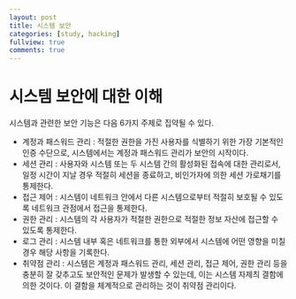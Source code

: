 ```yaml
---
layout: post
title: 시스템 보안
categories: [study, hacking]
fullview: true
comments: true
---
```


# 시스템 보안에 대한 이해

시스템과 관련한 보안 기능은 다음 6가지 주제로 집약될 수 있다.
- 계정과 패스워드 관리 : 적절한 권한을 가진 사용자를 식별하기 위한 가장 기본적인 인증 수단으로, 시스템에서는 계정과 패스워드 관리가 보안의 시작이다.
- 세션 관리 : 사용자와 시스템 또는 두 시스템 간의 활성화된 접속에 대한 관리로서, 일정 시간이 지날 경우 적절히 세션을 종료하고, 비인가자에 의한 세션 가로채기를 통제한다.
- 접근 제어 : 시스템이 네트워크 안에서 다른 시스템으로부터 적절히 보호될 수 있도록 네트워크 관점에서 접근을 통제한다.
- 권한 관리 : 시스템의 각 사용자가 적절한 권한으로 적절한 정보 자산에 접근할 수 있도록 통제한다.
- 로그 관리 : 시스템 내부 혹은 네트워크를 통한 외부에서 시스템에 어떤 영향을 미칠 경우 해당 사항을 기록한다.
- 취약점 관리 : 시스템은 계정과 패스워드 관리, 세션 관리, 접근 제어, 권한 관리 등을 충분히 잘 갖추고도 보안적인 문제가 발생할 수 있는데, 이는 시스템 자제츼 결함에 의한 것이다. 이 결함을 체계적으로 관리하는 것이 취약점 관리이다.
